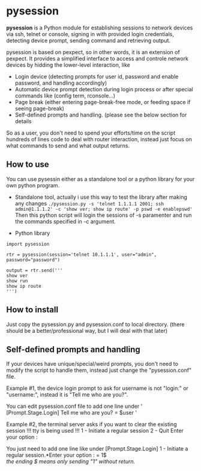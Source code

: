 # pysession
**pysession** is a Python module for establishing sessions to network devices via ssh, telnet or console, signing in with provided login credentials, detecting device prompt, sending command and retrieving output. 

pysession is based on pexpect, so in other words, it is an extension of pexpect. It provides a simplified interface to access and controle network devices by hidding the lower-level interaction, like
* Login device (detecting prompts for user id, password and enable password, and handling accordingly)
* Automatic device prompt detection during login process or after special commands like (config term, rconsole...)
* Page break (either entering page-break-free mode, or feeding space if seeing page-break)
* Self-defined prompts and handling. (please see the below section for details

So as a user, you don't need to spend your efforts/time on the script hundreds of lines code to deal with router interaction, instead just focus on what commands to send and what output returns. 

## How to use
You can use pysessin either as a standalone tool or a python library for your own python program. 

* Standalone tool, actually i use this way to test the library after making any changes
```./pysession.py -s 'telnet 1.1.1.1 2001; ssh admin@1.1.1.2' -c 'show ver; show ip route' -p pswd -e enablepswd'```
Then this python script will login the sessions of -s paramenter and run the commands specified in -c argument. 

* Python library
```
import pysession

rtr = pysession(session='telnet 10.1.1.1', user="admin", password="password")

output = rtr.send('''
show ver
show run
show ip route
''')
```
## How to install
Just copy the pysession.py and pysession.conf to local directory. (there should be a better/professional way, but I will deal with that later)


## Self-defined prompts and handling
If your devices have unique/special/weird prompts, you don't need to modify the script to handle them, instead just change the "pysession.conf" file. 

Example #1, the device login prompt to ask for username is not "login:" or "username:", instead it is "Tell me who are you?". 

You can edit pysession.conf file to add one line under 
'
[Prompt.Stage.Login]
Tell me who are you? = $user
'

Example #2, the terminal server asks if you want to clear the existing session
!!! tty is being used !!!
1 - Initiate a regular session
2 - Quit
Enter your option :

You just need to add one line like under [Prompt.Stage.Login]
1 - Initiate a regular session.*Enter your option : = 1$   
_the ending $ means only sending "1" without return._

